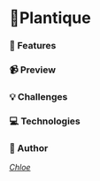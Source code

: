 # 🌱Plantique


### 📌 Features


### 📹 Preview

### 💡 Challenges

### 💻 Technologies


### 🔗 Author
*[Chloe](https://www.linkedin.com/in/jewon-chloe-baek/)*

